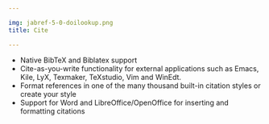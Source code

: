 ```yaml
---

img: jabref-5-0-doilookup.png
title: Cite

---
```


* Native BibTeX and Biblatex support
* Cite-as-you-write functionality for external applications such as Emacs, Kile, LyX, Texmaker, TeXstudio, Vim and WinEdt.
* Format references in one of the many thousand built-in citation styles or create your style
* Support for Word and LibreOffice/OpenOffice for inserting and formatting citations

